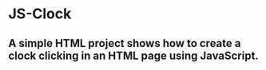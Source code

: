 # JS-Clock

## A simple HTML project shows how to create a clock clicking in an HTML page using JavaScript. 

